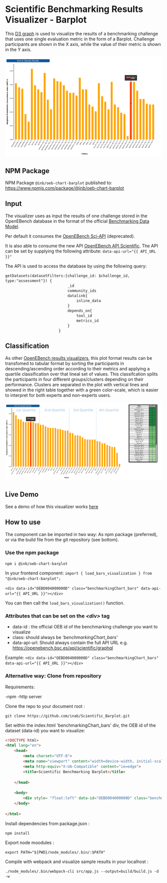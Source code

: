 # Scientific Benchmarking Results Visualizer - Barplot

This [D3 graph](https://d3js.org/) is used to visualize the results of a benchmarking challenge that uses one single evaluation metric in the form of a Barplot. Challenge participants are shown in the X axis, while the value of their metric is shown in the Y axis.

![figure1](./figures/barplot_1.png)

## NPM Package
NPM Package `@inb/oeb-chart-barplot` published to: https://www.npmjs.com/package/@inb/oeb-chart-barplot

## Input
The visualizer uses as input the results of one challenge stored in the OpenEBench database in the format of the official [Benchmarking Data Model](https://github.com/inab/benchmarking-data-model).

Per default it consumes the [OpenEBench Sci-API](https://openebench.bsc.es/sciapi/) (deprecated).

It is also able to consume the new API [OpenEBench API Scientific](https://dev-openebench.bsc.es/api/scientific/). 
The API can be set by supplying the following attribute: `data-api-url="{{ API_URL }}"`

The API is used to access the database by using the following query:
```
getDatasets(datasetFilters:{challenge_id: $challenge_id, type:"assessment"}) {
                            _id
                            community_ids
                            datalink{
                                inline_data
                            }
                            depends_on{
                                tool_id
                                metrics_id
                            }
                        }
```

## Classification
As other [OpenEBench results visualizers](https://github.com/inab/OpenEBench_scientific_visualizer), this plot format results can be transfomed to tabular format by sorting the participants in descending/ascending order according to their metrics and applying a quartile classification over that lineal set of values. This classifcation splits the participants in four different groups/clusters depending on their performance. Clusters are separated in the plot with vertical lines and showed in the right table together with a green color-scale, which is easier to interpret for both experts and non-experts users.

![figure2](./figures/barplot_2.png)

## Live Demo
See a demo of how this visualizer works [here](https://inab.github.io/Scientific_Barplot/)

## How to use

The component can be imported in two way: As npm package (preferred), or via the build file from the git repository (see bottom).

### Use the npm package

`npm i @inb/oeb-chart-barplot`

In your frontend component:
`import { load_bars_visualization } from "@inb/oeb-chart-barplot";`

`<div data-id="OEBD004000000D" class="benchmarkingChart_bars" data-api-url="{{ API_URL }}"></div>`

You can then call the `load_bars_visualization()` function.

### Attributes that can be set on the _<div\>_ tag

-   data-id : the official OEB id of the benchmarking challenge you want to visualize
-   class: should always be *'benchmarkingChart_bars'*
-   data-api-url: Should always contain the full API URL e.g. https://openebench.bsc.es/api/scientific/graphql

Example:
`<div data-id="OEBD004000000D" class="benchmarkingChart_bars" data-api-url="{{ API_URL }}"></div>`


### Alternative way: Clone from repository

Requirements:

-npm
-http server

Clone the repo to your document root :
```
git clone https://github.com/inab/Scientific_Barplot.git
```
Set within the index.html 'benchmarkingChart_bars' div, the OEB id of the dataset (data-id) you want to visualize:
```html
<!DOCTYPE html>
<html lang="en">
    <head>
        <meta charset="UTF-8">
        <meta name="viewport" content="width=device-width, initial-scale=1.0">
        <meta http-equiv="X-UA-Compatible" content="ie=edge">
        <title>Scientific Benchmarking Barplot</title>
        
    </head>

    <body>
        <div style= "float:left" data-id="OEBD004000000D" class="benchmarkingChart_bars" data-api-url="{{ API_URL }}"></div>
    </body>
    
</html>
```

Install dependencies from package.json :
```
npm install 
```

Export node moodules :
```
export PATH="${PWD}/node_modules/.bin/:$PATH"
```
Compile with webpack and visualize sample results in your localhost :
```
./node_modules/.bin/webpack-cli src/app.js --output=build/build.js -d -w
